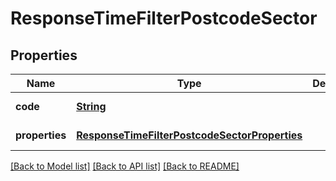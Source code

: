 # ResponseTimeFilterPostcodeSector

## Properties
Name | Type | Description | Notes
------------ | ------------- | ------------- | -------------
**code** | [**String**](String.md) |  | [default to null]
**properties** | [**ResponseTimeFilterPostcodeSectorProperties**](ResponseTimeFilterPostcodeSectorProperties.md) |  | [default to null]

[[Back to Model list]](../README.md#documentation-for-models) [[Back to API list]](../README.md#documentation-for-api-endpoints) [[Back to README]](../README.md)


